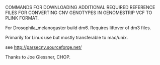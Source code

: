 COMMANDS FOR DOWNLOADING ADDITIONAL REQUIRED REFERENCE FILES FOR CONVERTING CNV GENOTYPES IN GENOMESTRIP VCF TO PLINK FORMAT.

For Drosophila_melanogaster build dm6. Requires liftover of dm3 files.

Primarily for Linux use but mostly transferable to mac/unix.

see http://parsecnv.sourceforge.net/

Thanks to Joe Glessner, CHOP.
